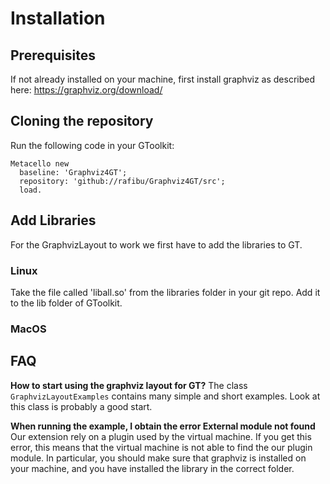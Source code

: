 # Installation #

##  Prerequisites ## 
If not already installed on your machine, first install graphviz as described here: https://graphviz.org/download/

## Cloning the repository ##
Run the following code in your GToolkit:

```Smalltalk
Metacello new
  baseline: 'Graphviz4GT';
  repository: 'github://rafibu/Graphviz4GT/src';
  load.
```

## Add Libraries ##
For the GraphvizLayout to work we first have to add the libraries to GT.

### Linux ###
Take the file called 'liball.so' from the libraries folder in your git repo. Add it to the lib folder of GToolkit.

### MacOS ###

## FAQ ##
**How to start using the graphviz layout for GT?** The class `GraphvizLayoutExamples` contains many simple and short examples. Look at this class is probably a good start.

**When running the example, I obtain the error External module not found** Our extension rely on a plugin used by the virtual machine. If you get this error, this means that the virtual machine is not able to find the our plugin module. In particular, you should make sure that graphviz is installed on your machine, and you have installed the library in the correct folder.
